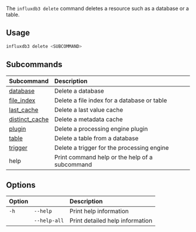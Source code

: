 
The `influxdb3 delete` command deletes a resource such as a database or a table.

## Usage

<!--pytest.mark.skip-->

```bash
influxdb3 delete <SUBCOMMAND>
```

## Subcommands

| Subcommand                                                                     | Description                                    |
| :----------------------------------------------------------------------------- | :--------------------------------------------- |
| [database](/influxdb3/version/reference/cli/influxdb3/delete/database/)     | Delete a database                              |
| [file_index](/influxdb3/version/reference/cli/influxdb3/delete/file_index/) | Delete a file index for a database or table    |
| [last_cache](/influxdb3/version/reference/cli/influxdb3/delete/last_cache/) | Delete a last value cache                      |
| [distinct_cache](/influxdb3/version/reference/cli/influxdb3/delete/distinct_cache/) | Delete a metadata cache                        |
| [plugin](/influxdb3/version/reference/cli/influxdb3/delete/plugin/)         | Delete a processing engine plugin              |
| [table](/influxdb3/version/reference/cli/influxdb3/delete/table/)           | Delete a table from a database                 |
| [trigger](/influxdb3/version/reference/cli/influxdb3/delete/trigger/)       | Delete a trigger for the processing engine     |
| help                                                                           | Print command help or the help of a subcommand |

## Options

| Option |              | Description                     |
| :----- | :----------- | :------------------------------ |
| `-h`   | `--help`     | Print help information          |
|        | `--help-all` | Print detailed help information |
